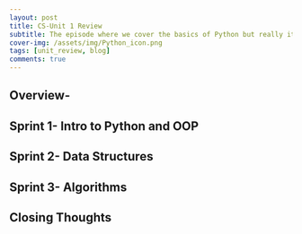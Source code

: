 ```yaml
---
layout: post
title: CS-Unit 1 Review
subtitle: The episode where we cover the basics of Python but really its all about algorithms! by Rob Bennett
cover-img: /assets/img/Python_icon.png
tags: [unit_review, blog]
comments: true
---
```


## Overview-
 

## Sprint 1- Intro to Python and OOP


## Sprint 2- Data Structures


## Sprint 3- Algorithms


## Closing Thoughts

